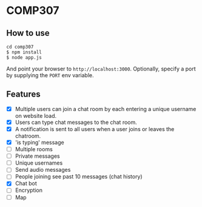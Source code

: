 
# COMP307

## How to use

```
cd comp307
$ npm install
$ node app.js
```

And point your browser to `http://localhost:3000`. Optionally, specify
a port by supplying the `PORT` env variable.

## Features

- [x] Multiple users can join a chat room by each entering a unique username
on website load.
- [x] Users can type chat messages to the chat room.
- [x]  A notification is sent to all users when a user joins or leaves
the chatroom.
- [x] 'is typing' message
- [ ] Multiple rooms
- [ ] Private messages
- [ ] Unique usernames
- [ ] Send audio messages
- [ ] People joining see past 10 messages (chat history)
- [x] Chat bot
- [ ] Encryption
- [ ] Map
